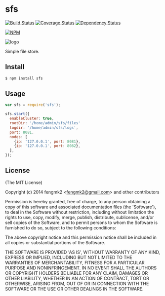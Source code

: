 sfs
=======

[![Build Status](https://secure.travis-ci.org/cnpm/sfs.png)](http://travis-ci.org/cnpm/sfs) [![Coverage Status](https://coveralls.io/repos/cnpm/sfs/badge.png)](https://coveralls.io/r/cnpm/sfs) [![Dependency Status](https://gemnasium.com/cnpm/sfs.png)](https://gemnasium.com/cnpm/sfs)

[![NPM](https://nodei.co/npm/sfs.png?downloads=true&stars=true)](https://nodei.co/npm/sfs/)

![logo](https://raw.github.com/cnpm/sfs/master/logo.png)

Simple file store.

## Install

```bash
$ npm install sfs
```

## Usage

```js
var sfs = require('sfs');

sfs.start({
  enableCluster: true,
  rootDir: '/home/admin/sfs/files'
  logdir: '/home/admin/sfs/logs',
  port: 8081,
  nodes: [
    {ip: '127.0.0.1', port: 8081},
    {ip: '127.0.0.1', port: 8082},
  ],
});
```

## License

(The MIT License)

Copyright (c) 2014 fengmk2 &lt;fengmk2@gmail.com&gt; and other contributors

Permission is hereby granted, free of charge, to any person obtaining
a copy of this software and associated documentation files (the
'Software'), to deal in the Software without restriction, including
without limitation the rights to use, copy, modify, merge, publish,
distribute, sublicense, and/or sell copies of the Software, and to
permit persons to whom the Software is furnished to do so, subject to
the following conditions:

The above copyright notice and this permission notice shall be
included in all copies or substantial portions of the Software.

THE SOFTWARE IS PROVIDED 'AS IS', WITHOUT WARRANTY OF ANY KIND,
EXPRESS OR IMPLIED, INCLUDING BUT NOT LIMITED TO THE WARRANTIES OF
MERCHANTABILITY, FITNESS FOR A PARTICULAR PURPOSE AND NONINFRINGEMENT.
IN NO EVENT SHALL THE AUTHORS OR COPYRIGHT HOLDERS BE LIABLE FOR ANY
CLAIM, DAMAGES OR OTHER LIABILITY, WHETHER IN AN ACTION OF CONTRACT,
TORT OR OTHERWISE, ARISING FROM, OUT OF OR IN CONNECTION WITH THE
SOFTWARE OR THE USE OR OTHER DEALINGS IN THE SOFTWARE.
